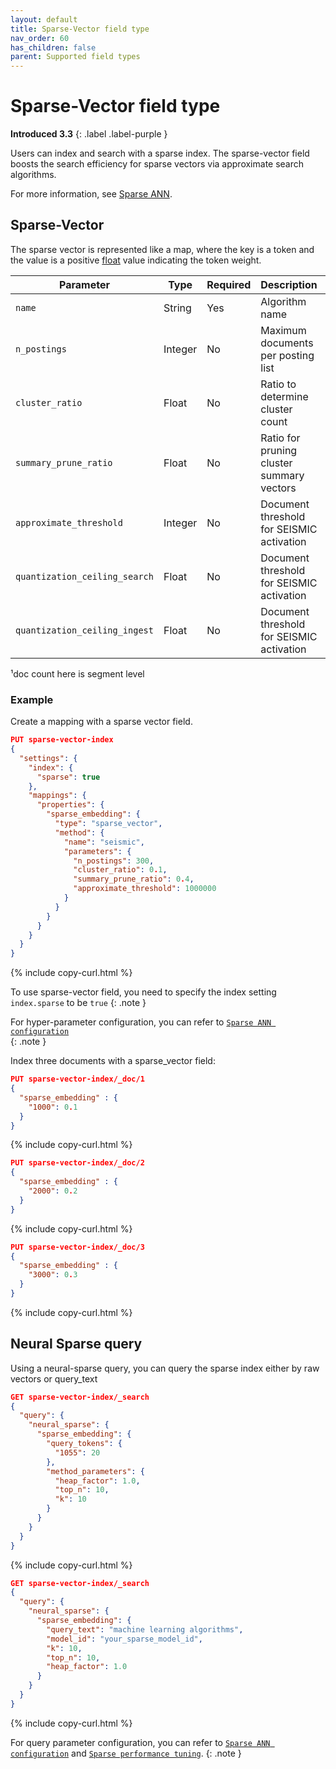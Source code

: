 ```yaml
---
layout: default
title: Sparse-Vector field type
nav_order: 60
has_children: false
parent: Supported field types
---
```


# Sparse-Vector field type
**Introduced 3.3**
{: .label .label-purple }

Users can index and search with a sparse index. The sparse-vector field boosts the search efficiency for sparse vectors via approximate search algorithms.

For more information, see [Sparse ANN]({{site.url}}{{site.baseurl}}/vector-search/ai-search/neural-sparse-seismic.md).
    
## Sparse-Vector

The sparse vector is represented like a map, where the key is a token and the value is a positive [float]({{site.url}}{{site.baseurl}}/opensearch/supported-field-types/numeric/) value indicating the token weight. 

| Parameter               | Type    | Required | Description                               | Default               | Range           | Example   |
|-------------------------|---------|----------|-------------------------------------------|-----------------------|-----------------|-----------|
| `name`                  | String  | Yes | Algorithm name                            | -                     | -               | `seismic` |
| `n_postings`            | Integer | No | Maximum documents per posting list        | `0.0005 * doc count`¹ | $$(0, \infty)$$ | `4000`    |
| `cluster_ratio`         | Float   | No | Ratio to determine cluster count          | `0.1`                 | $$(0, 1)$$      | `0.15`    |
| `summary_prune_ratio`   | Float   | No | Ratio for pruning cluster summary vectors | `0.4`                 | $$(0, 1]$$      | `0.3`     |
| `approximate_threshold` | Integer | No | Document threshold for SEISMIC activation | `1000000`             | $$[0, \infty)$$ | `500000`  |
| `quantization_ceiling_search`  | Float   | No | Document threshold for SEISMIC activation | `16`                  | $$(0, \infty)$$ | `3`       |
| `quantization_ceiling_ingest` | Float | No | Document threshold for SEISMIC activation | `3`                   | $$(0, \infty)$$ | `2.5`     |

¹doc count here is segment level

### Example

Create a mapping with a sparse vector field.

```json
PUT sparse-vector-index
{
  "settings": {
    "index": {
      "sparse": true
    },
    "mappings": {
      "properties": {
        "sparse_embedding": {
          "type": "sparse_vector",
          "method": {
            "name": "seismic",
            "parameters": {
              "n_postings": 300,
              "cluster_ratio": 0.1,
              "summary_prune_ratio": 0.4,
              "approximate_threshold": 1000000
            }
          }
        }
      }
    }
  }
}
```
{% include copy-curl.html %}

To use sparse-vector field, you need to specify the index setting `index.sparse` to be `true`
{: .note }

For hyper-parameter configuration, you can refer to [`Sparse ANN configuration`]({{site.url}}{{site.baseurl}}/vector-search/ai-search/neural-sparse-seismic-configuration.md)  
{: .note }

Index three documents with a sparse_vector field:

```json
PUT sparse-vector-index/_doc/1
{
  "sparse_embedding" : {
    "1000": 0.1
  }
}
```
{% include copy-curl.html %}

```json
PUT sparse-vector-index/_doc/2
{
  "sparse_embedding" : {
    "2000": 0.2
  }
}
```
{% include copy-curl.html %}

```json
PUT sparse-vector-index/_doc/3
{
  "sparse_embedding" : {
    "3000": 0.3
  }
}
```
{% include copy-curl.html %}

## Neural Sparse query

Using a neural-sparse query, you can query the sparse index either by raw vectors or query_text

```json
GET sparse-vector-index/_search
{
  "query": {
    "neural_sparse": {
      "sparse_embedding": {
        "query_tokens": {
          "1055": 20
        },
        "method_parameters": {
          "heap_factor": 1.0,
          "top_n": 10,
          "k": 10
        }
      }
    }
  }
}
```
{% include copy-curl.html %}

```json
GET sparse-vector-index/_search
{
  "query": {
    "neural_sparse": {
      "sparse_embedding": {
        "query_text": "machine learning algorithms",
        "model_id": "your_sparse_model_id",
        "k": 10,
        "top_n": 10,
        "heap_factor": 1.0
      }
    }
  }
}
```
{% include copy-curl.html %}

For query parameter configuration, you can refer to [`Sparse ANN configuration`]({{site.url}}{{site.baseurl}}/vector-search/ai-search/neural-sparse-seismic-configuration.md) and [`Sparse performance tuning`]({{site.url}}{{site.baseurl}}/vector-search/performance-tuning-sparse.md). 
{: .note }

